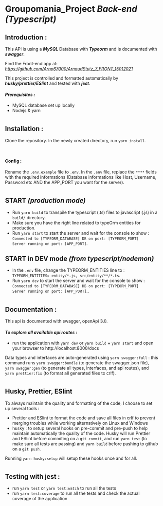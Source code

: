 # **Groupomania_Project** _Back-end (Typescript)_

## **Introduction :**

This API is using a **_MySQL_** Database with **_Typeorm_** and is documented with **_swagger_**.

Find the Front-end app at: *https://github.com/Arno67000/ArnaudStutz_7_FRONT_15012021*

This project is controlled and formatted automatically by **_husky/prettier/ESlint_** and tested with **_jest_**.

#### _Prerequisites :_

-   MySQL database set up locally
-   Nodejs & yarn

#

## **Installation :**

Clone the repository.
In the newly created directory, run `yarn install`.

<br />

#### **Config :**

Rename the `.env.example` file to `.env`.
In the `.env` file, replace the `****` fields with the required informations (Database informations like Host, Username, Password etc AND the APP_PORT you want for the server).

#

## **START** _(production mode)_

-   Run `yarn build` to transpile the typescript (.ts) files to javascript (.js) in a `build/` directory.
-   Make sure you have the right line related to typeOrm entities for production.
-   Run `yarn start` to start the server and wait for the console to show : <br /> `Connected to [TYPEORM_DATABASE] DB on port: [TYPEORM_PORT]` <br /> `Server running on port: [APP_PORT]`.

## **START in DEV mode** _(from typescript/nodemon)_

-   In the `.env` file, change the TYPEORM_ENTITIES line to : <br /> `TYPEORM_ENTITIES= entity/*.js, src/entity/**/*.ts`.
-   Run `yarn dev` to start the server and wait for the console to show : <br /> `Connected to [TYPEORM_DATABASE] DB on port: [TYPEORM_PORT]` <br /> `Server running on port: [APP_PORT]`..

#

## **Documentation :**

This api is documented with swagger, openApi 3.0.

#### _To explore all available api routes :_

-   run the application with `yarn dev` or `yarn build` + `yarn start` and open your browser to http://localhost:8000/docs

Data types and interfaces are auto-generated using `yarn swagger:full` :
this command runs `yarn swagger:bundle` (to generate the swagger.json file), `yarn swagger:gen` (to generate all types, interfaces, and api routes), and `yarn prettier:fix` (to format all generated files to crlf).

#

## **Husky, Prettier, ESlint**

To always maintain the quality and formatting of the code, I choose to set up several tools :

-   Prettier and ESlint to format the code and save all files in crlf to prevent merging troubles while working alternatively on Linux and Windows
-   husky : to setup several hooks on pre-commit and pre-push to help maintain automatically the quality of the code. Husky will run Prettier and ESlint before commiting on a `git commit`, and run `yarn test` (to make sure all tests are passing) and `yarn build` before pushing to github on a `git push`.

Running `yarn husky:setup` will setup these hooks once and for all.

#

## **Testing with jest :**

-   run `yarn test` or `yarn test:watch` to run all the tests
-   run `yarn test:coverage` to run all the tests and check the actual coverage of the application

#
